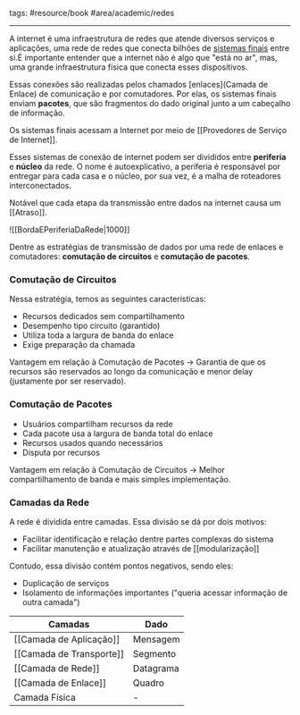 tags: #resource/book #area/academic/redes
_____________________

A internet é uma infraestrutura de redes que atende diversos serviços e aplicações, uma rede de redes que conecta bilhões de [sistemas finais](Hosts.md) entre si.É importante entender que a internet não é algo que "está no ar", mas, uma grande infraestrutura física que conecta esses dispositivos. 

Essas conexões são realizadas pelos chamados [enlaces](Camada de Enlace) de comunicação e por comutadores. Por elas, os sistemas finais enviam **pacotes**, que são fragmentos do dado original junto a um cabeçalho de informação.

Os sistemas finais acessam a Internet por meio de [[Provedores de Serviço de Internet]]. 

Esses sistemas de conexão de internet podem ser divididos entre **periferia** e **núcleo** da rede. O nome é autoexplicativo, a periferia é responsável por entregar para cada casa e o núcleo, por sua vez, é a malha de roteadores interconectados.

Notável que cada etapa da transmissão entre dados na internet causa um [[Atraso]].

![[BordaEPeriferiaDaRede|1000]]

Dentre as estratégias de transmissão de dados por uma rede de enlaces e comutadores: **comutação de circuitos** e **comutação de pacotes**.  

### Comutação de Circuitos

Nessa estratégia, temos as seguintes características:

- Recursos dedicados sem compartilhamento
- Desempenho tipo circuito (garantido)
- Utiliza toda a largura de banda do enlace
- Exige preparação da chamada

Vantagem em relação à Comutação de Pacotes -> Garantia de que os recursos são reservados ao longo da comunicação e menor delay (justamente por ser reservado).
### Comutação de Pacotes

- Usuários compartilham recursos da rede
- Cada pacote usa a largura de banda total do enlace
- Recursos usados quando necessários
- Disputa por recursos 

Vantagem em relação à Comutação de Circuitos -> Melhor compartilhamento de banda e mais simples implementação.

### Camadas da Rede

A rede é dividida entre camadas. Essa divisão se dá por dois motivos:
- Facilitar identificação e relação dentre partes complexas do sistema
- Facilitar manutenção e atualização através de [[modularização]]

Contudo, essa divisão contém pontos negativos, sendo eles:
- Duplicação de serviços
- Isolamento de informações importantes ("queria acessar informação de outra camada")



| Camadas        | Dado |
| -------------- | -------- |
| [[Camada de Aplicação]]  | Mensagem        |
| [[Camada de Transporte]] | Segmento        |
| [[Camada de Rede]]       | Datagrama        |
| [[Camada de Enlace]]     | Quadro        |
| Camada Física               | -  |

